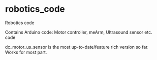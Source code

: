 # robotics_code
Robotics code

Contains Arduino code: Motor controller, meArm, Ultrasound sensor etc. code

dc_motor_us_sensor is the most up-to-date/feature rich version so far. Works for most part.
